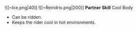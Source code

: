 
![[~Ice.png|40]]
![[~Reindrix.png|200]]
**Partner Skill**
Cool Body
- Can be ridden.
- Keeps the rider cool in hot environments.